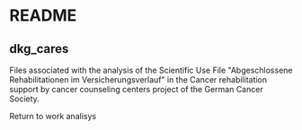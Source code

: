 # README
## dkg_cares
Files associated with the analysis of the Scientific Use File "Abgeschlossene Rehabilitationen im Versicherungsverlauf" in the Cancer rehabilitation support by cancer counseling centers project of the German Cancer Society.

Return to work analisys
